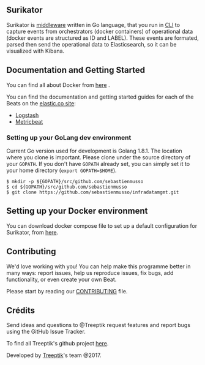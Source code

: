 Surikator
--
Surikator is [middleware](https://en.wikipedia.org/wiki/Middleware) written in Go language, that you run in [CLI](https://en.wikipedia.org/wiki/CLI) to capture events from orchestrators (docker containers)
of operational data (docker events are structured as ID and LABEL). These events are formated, parsed then
send the operational data to Elasticsearch, so it can be visualized with Kibana.


## Documentation and Getting Started
You can find all about Docker from [here](https://www.docker.com/) .

You can find the documentation and getting started guides for each of the Beats
on the [elastic.co site](https://www.elastic.co/guide/):


* [Logstash](https://www.elastic.co/guide/en/logstash/current/index.html)
* [Metricbeat](https://www.elastic.co/guide/en/beats/metricbeat/current/index.html)

### Setting up your GoLang dev environment
Current Go version used for development is Golang 1.8.1.
The location where you clone is important. Please clone under the source
directory of your `GOPATH`. If you don't have `GOPATH` already set, you can
simply set it to your home directory (`export GOPATH=$HOME`).

    $ mkdir -p ${GOPATH}/src/github.com/sebastienmusso
    $ cd ${GOPATH}/src/github.com/sebastienmusso
    $ git clone https://github.com/sebastienmusso/infradatamgmt.git

## Setting up your Docker environment
You can download docker compose file to set up a default configuration for Surikator, from [here](#).

## Contributing
We'd love working with you! You can help make this programme better in many ways:
report issues, help us reproduce issues, fix bugs, add functionality, or even
create your own Beat.

Please start by reading our [CONTRIBUTING](CONTRIBUTING.md) file.

Crédits
--
Send ideas and questions to @Treeptik request features and report bugs using the GitHub Issue Tracker.

To find all Treeptik's github project [here](https://github.com/Treeptik).

Developed by [Treeptik](http://treeptik.fr/)'s team @2017.


